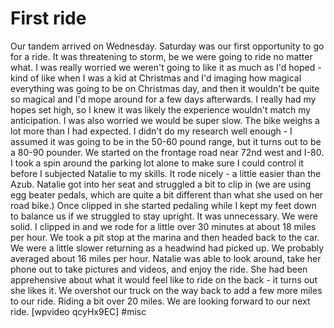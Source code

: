 # First ride
Our tandem arrived on Wednesday. Saturday was our first opportunity to go for a ride. It was threatening to storm, be we were going to ride no matter what.  I was really worried we weren't going to like it as much as I'd hoped - kind of like when I was a kid at Christmas and I'd imaging how magical everything was going to be on Christmas day, and then it wouldn't be quite so magical and I'd mope around for a few days afterwards. I really had my hopes set high, so I knew it was likely the experience wouldn't match my anticipation. I was also worried we would be super slow. The bike weighs a lot more than I had expected. I didn't do my research well enough - I assumed it was going to be in the 50-60 pound range, but it turns out to be a 80-90 pounder. We started on the frontage road near 72nd west and I-80. I took a spin around the parking lot alone to make sure I could control it before I subjected Natalie to my skills. It rode nicely - a little easier than the Azub. Natalie got into her seat and struggled a bit to clip in (we are using egg beater pedals, which are quite a bit different than what she used on her road bike.) Once clipped in she started pedaling while I kept my feet down to balance us if we struggled to stay upright. It was unnecessary. We were solid. I clipped in and we rode for a little over 30 minutes at about 18 miles per hour. We took a pit stop at the marina and then headed back to the car. We were a little slower returning as a headwind had picked up. We probably averaged about 16 miles per hour. Natalie was able to look around, take her phone out to take pictures and videos, and enjoy the ride. She had been apprehensive about what it would feel like to ride on the back - it turns out she likes it. We overshot our truck on the way back to add a few more miles to our ride. Riding a bit over 20 miles. We are looking forward to our next ride. [wpvideo qcyHx9EC]
#misc